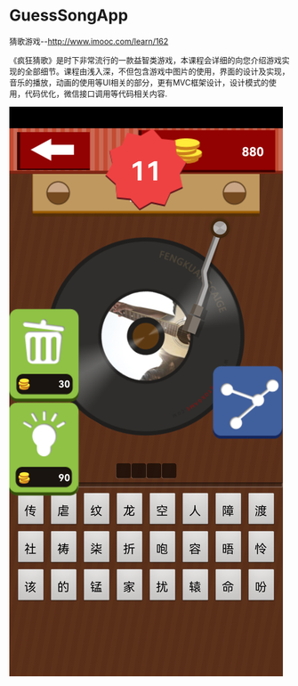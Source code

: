 # GuessSongApp
猜歌游戏--http://www.imooc.com/learn/162

《疯狂猜歌》是时下非常流行的一款益智类游戏，本课程会详细的向您介绍游戏实现的全部细节。课程由浅入深，不但包含游戏中图片的使用，界面的设计及实现，音乐的播放，动画的使用等UI相关的部分，更有MVC框架设计，设计模式的使用，代码优化，微信接口调用等代码相关内容.

![图片](/screenshot/pic0.png "")<br>
